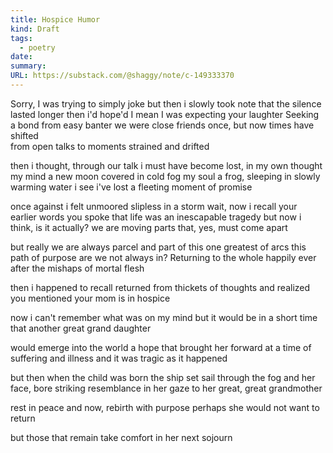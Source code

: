 ```yaml
---
title: Hospice Humor
kind: Draft
tags:
  - poetry
date:
summary:
URL: https://substack.com/@shaggy/note/c-149333370
---
```

Sorry, I was trying to simply joke 
but then i slowly took note
that the silence lasted longer then i'd hope'd
I mean I was expecting your laughter
Seeking a bond from easy banter
we were close friends once, but now times have shifted  
from open talks to moments strained and drifted

then i thought, through our talk
i must have become lost,
in my own thought
	my mind a new moon covered in cold fog
my soul a frog, sleeping in slowly warming water
i see i've lost a fleeting moment of promise

once against i felt unmoored
slipless in a storm
wait, now i recall your earlier words 
you spoke that life was an inescapable tragedy
but now i think, is it actually?
we are moving parts that, yes, must come apart 

but really we are always parcel and part
of this one greatest of arcs
this path of purpose are we not
always in? Returning to the whole happily
ever after the mishaps 
of mortal flesh

then i happened to recall 
returned from thickets of thoughts
and realized you mentioned
your mom is in hospice

now i can't remember
what was on my mind
but it would be in a short time 
that another great grand daughter

would emerge into the world
a hope that brought her forward
at a time of suffering and illness
and it was tragic
as it happened

but then when the child was born
the ship set sail through the fog
and her face, bore striking resemblance
in her gaze
to her great, great grandmother

rest in peace and now,
rebirth with purpose
perhaps she would not want to return

but those that remain take comfort in her next sojourn


